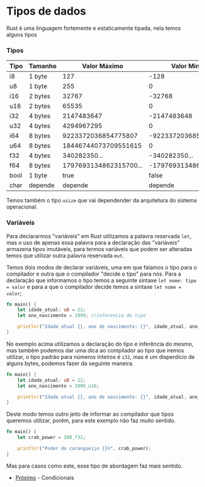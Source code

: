 # Tipos de dados

Rust é uma linguagem fortemente e estaticamente tipada, nela temos alguns tipos

### Tipos

| Tipo | Tamanho | Valor Máximo | Valor Mínimo |  |
| ---  | ---     | ---          | ---          | ---      |
|  i8  | 1 byte  | 127          | -128         | Numérico |
|  u8  | 1 byte  | 255          | 0            | Numérico |
|  i16 | 2 bytes | 32767        | -32768       | Numérico |
|  u16 | 2 bytes | 65535        | 0            | Numérico |
|  i32 | 4 bytes | 2147483647   | -2147483648  | Numérico |
|  u32 | 4 bytes | 4294967295   | 0            | Numérico |
|  i64 | 8 bytes | 9223372036854775807   | -9223372036854775808            |Numérico |
|  u64 | 8 bytes | 18446744073709551615   | 0            | Numérico |
|  f32 | 4 bytes | 340282350... |-340282350... | Numérico |
|  f64 | 8 bytes | 1797693134862315700... | -1797693134862315700... | Numérico |
| bool | 1 byte  | true | false | booleano
| char | depende  | depende  | depende | character

Temos também o tipo `usize` que vai dependender da arquitetura do sistema operacional.

### Variáveis

Para declararmos "variáveis" em Rust utilizamos a palavra reservada `let`, mas o uso de apenas essa palavra para a declaração das "variáveis" armazena tipos imutáveis, para termos variáveis que podem ser alteradas temos que utilizar outra palavra reservada `mut`.

Temos dois modos de declarar variáveis, uma em que falamos o tipo para o compilador e outra que o compilador "decide o tipo" para nós. Para a declaração que informamos o tipo temos a seguinte sintaxe `let nome: tipo = valor` e para a que o compilador decide temos a sintaxe `let nome = valor`;

```rust
fn main() {
    let idade_atual: u8 = 22;
    let ano_nascimento = 1999; //inferencia de tipo

    println!("Idade atual {}, ano de nascimento: {}", idade_atual, ano_nascimento);
}
```

No exemplo acima utilizamos a declaração do tipo e inferência do mesmo, mas também podemos dar uma dica ao compilador ao tipo que iremos utilizar, o tipo padrão para números inteiros é `i32`, mas é um disperdicio de alguns bytes, podemos fazer da seguinte maneira.

```rust
fn main() {
    let idade_atual: u8 = 22;
    let ano_nascimento = 1999_u16;

    println!("Idade atual {}, ano de nascimento: {}", idade_atual, ano_nascimento);
}
```

Deste modo temos outro jeito de informar ao compilador que tipos queremos utilizar, porém, para este exemplo não faz muito sentido.

```rust
fn main() {
    let crab_power = 100_f32;

    println!("Poder do carangueijo {}%", crab_power);
}
```

Mas para casos como este, esse tipo de abordagem faz mais sentido.

- [Próximo](./05-operators.md) - Condicionais